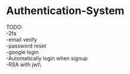 # Authentication-System
TODO:\
-2fa\
-email verify\
-password reset \
-google login \
-Automatically login when signup\
-RSA with jwt\

